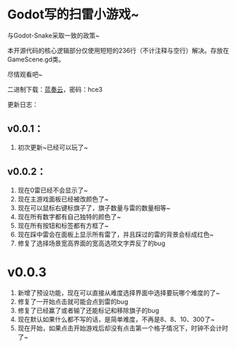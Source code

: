 # Godot写的扫雷小游戏~

与Godot-Snake采取一致的政策~

本开源代码的核心逻辑部分仅使用短短的236行（不计注释与空行）解决。存放在GameScene.gd类。

尽情观看吧~

二进制下载：[蓝奏云](https://wwdy.lanzoub.com/iIzWY2kkjivg)，密码：hce3

更新日志：

## v0.0.1：

1. 初次更新~已经可以玩了~

## v0.0.2：

1. 现在0雷已经不会显示了~
2. 现在主游戏面板已经被改颜色了~
3. 现在可以鼠标右键标旗子了，旗子数量与雷的数量相等~
4. 现在所有数字都有自己独特的颜色了~
5. 现在所有按钮和标签都有方框了~
6. 现在踩中雷会在面板上显示所有雷了，并且踩过的雷的背景会标成红色~
7. 修复了选择场景宽高界面的宽高选项文字弄反了的bug

# v0.0.3

1. 新增了预设功能，现在可以直接从难度选择界面中选择要玩哪个难度的了~
2. 修复了一开始点击就可能会点到雷的bug
3. 修复了已经赢了或者输了还能标记和移除旗子的bug
4. 现在默认如果什么都不写的话，是简单难度，不再是8、8、10、300了~
5. 现在开始，如果点击开始游戏后却没有点击第一个格子情况下，时钟不会计时了~